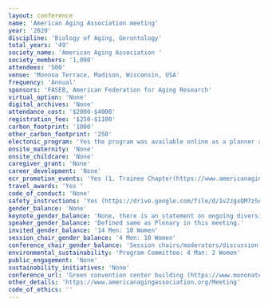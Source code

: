 ```yaml
---
layout: conference 
name: 'American Aging Association meeting'
year: '2020'
discipline: 'Biology of Aging, Gerontology'
total_years: '49'
society_name: 'American Aging Association '
society_members: '1,000'
attendees: '500'
venue: 'Monona Terrace, Madison, Wisconsin, USA'
frequency: 'Annual'
sponsors: 'FASEB, American Federation for Aging Research'
virtual_option: 'None'
digital_archives: 'None'
attendance_cost: '$2000-$4000'
registration_fee: '$250-$1100'
carbon_footprint: '1000'
other_carbon_footprint: '250'
electonic_program: 'Yes the program was available online as a planner and a .pdf file.'
onsite_maternity: 'None'
onsite_childcare: 'None'
caregiver_grant: 'None'
career_development: 'None'
ecr_promotion_events: 'Yes (1. Trainee Chapter(https://www.americanagingassociation.org/trainees)  2. Data Blitz Award  3.Paul F. Glenn Award: To award a post-doctoral candidate who has made special contributions to biomedical aging research.)   '
travel_awards: 'Yes '
code_of_conduct: 'None'
safety_instructions: 'Yes (https://drive.google.com/file/d/1v2zgxQM7z5A02Dv2GwjQG3yctAmGcSfD/view)'
gender_balance: 'None'
keynote_gender_balance: 'None, there is an statement on ongoing diversity efforts based on an NIH NOA but nothing specific on gender equity and diversity of speakers (https://drive.google.com/file/d/14H_sXQp9NS_xEEUfMBT10FW5Wjodn9uP/view)'
speaker_gender_balance: 'Defined same as Plenary in this meeting.'
invited_gender_balance: '14 Men: 10 Women'
session_chair_gender_balance: '4 Men: 10 Women'
conference_chair_gender_balance: 'Session chairs/moderators/discussion leaders: 13 Men: 9 Women'
environmental_sustainability: 'Program Committee: 4 Man: 2 Women'
public_engagement: 'None'
sustainability_initiatives: 'None'
conference_url: 'Green convention center building (https://www.mononaterrace.com/sustainability/)'
other_details: 'https://www.americanagingassociation.org/Meeting'
code_of_ethics: ''
---
```


